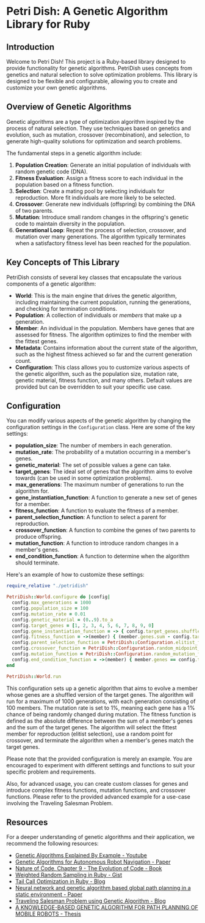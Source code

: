 # Petri Dish: A Genetic Algorithm Library for Ruby

## Introduction

Welcome to Petri Dish! This project is a Ruby-based library designed to provide functionality for genetic algorithms. PetriDish uses concepts from genetics and natural selection to solve optimization problems. This library is designed to be flexible and configurable, allowing you to create and customize your own genetic algorithms.

## Overview of Genetic Algorithms

Genetic algorithms are a type of optimization algorithm inspired by the process of natural selection. They use techniques based on genetics and evolution, such as mutation, crossover (recombination), and selection, to generate high-quality solutions for optimization and search problems. 

The fundamental steps in a genetic algorithm include:

1. **Population Creation**: Generate an initial population of individuals with random genetic code (DNA).
2. **Fitness Evaluation**: Assign a fitness score to each individual in the population based on a fitness function.
3. **Selection**: Create a mating pool by selecting individuals for reproduction. More fit individuals are more likely to be selected.
4. **Crossover**: Generate new individuals (offspring) by combining the DNA of two parents.
5. **Mutation**: Introduce small random changes in the offspring's genetic code to maintain diversity in the population.
6. **Generational Loop**: Repeat the process of selection, crossover, and mutation over many generations. The algorithm typically terminates when a satisfactory fitness level has been reached for the population.

## Key Concepts of This Library

PetriDish consists of several key classes that encapsulate the various components of a genetic algorithm:

- **World**: This is the main engine that drives the genetic algorithm, including maintaining the current population, running the generations, and checking for termination conditions.
- **Population**: A collection of individuals or _members_ that make up a generation.
- **Member**: An individual in the population. Members have genes that are assessed for fitness. The algorithm optimizes to find the member with the fittest genes.
- **Metadata**: Contains information about the current state of the algorithm, such as the highest fitness achieved so far and the current generation count.
- **Configuration**: This class allows you to customize various aspects of the genetic algorithm, such as the population size, mutation rate, genetic material, fitness function, and many others. Default values are provided but can be overridden to suit your specific use case.

## Configuration 

You can modify various aspects of the genetic algorithm by changing the configuration settings in the `Configuration` class. Here are some of the key settings:

- **population_size**: The number of members in each generation.
- **mutation_rate**: The probability of a mutation occurring in a member's genes.
- **genetic_material**: The set of possible values a gene can take.
- **target_genes**: The ideal set of genes that the algorithm aims to evolve towards (can be used in some optimization problems).
- **max_generations**: The maximum number of generations to run the algorithm for.
- **gene_instantiation_function**: A function to generate a new set of genes for a member.
- **fitness_function**: A function to evaluate the fitness of a member.
- **parent_selection_function**: A function to select a parent for reproduction.
- **crossover_function**: A function to combine the genes of two parents to produce offspring.
- **mutation_function**: A function to introduce random changes in a member's genes.
- **end_condition_function**: A function to determine when the algorithm should terminate.

Here's an example of how to customize these settings:

```ruby
require_relative "./petridish"

PetriDish::World.configure do |config|
  config.max_generations = 1000
  config.population_size = 100
  config.mutation_rate = 0.01
  config.genetic_material = (0..9).to_a
  config.target_genes = [1, 2, 3, 4, 5, 6, 7, 8, 9, 0]
  config.gene_instantiation_function = -> { config.target_genes.shuffle }
  config.fitness_function = ->(member) { (member.genes.sum - config.target_genes.sum).abs }
  config.parent_selection_function = PetriDish::Configuration.elitist_fitness_parent_selection_function
  config.crossover_function = PetriDish::Configuration.random_midpoint_crossover_function
  config.mutation_function = PetriDish::Configuration.random_mutation_function
  config.end_condition_function = ->(member) { member.genes == config.target_genes }
end

PetriDish::World.run
```

This configuration sets up a genetic algorithm that aims to evolve a member whose genes are a shuffled version of the target genes. The algorithm will run for a maximum of 1000 generations, with each generation consisting of 100 members. The mutation rate is set to 1%, meaning each gene has a 1% chance of being randomly changed during mutation. The fitness function is defined as the absolute difference between the sum of a member's genes and the sum of the target genes. The algorithm will select the fittest member for reproduction (elitist selection), use a random point for crossover, and terminate the algorithm when a member's genes match the target genes.

Please note that the provided configuration is merely an example. You are encouraged to experiment with different settings and functions to suit your specific problem and requirements.

Also, for advanced usage, you can create custom classes for genes and introduce complex fitness functions, mutation functions, and crossover functions. Please refer to the provided advanced example for a use-case involving the Traveling Salesman Problem.

## Resources

For a deeper understanding of genetic algorithms and their application, we recommend the following resources:

- [Genetic Algorithms Explained By Example - Youtube](https://www.youtube.com/watch?v=uQj5UNhCPuo)
- [Genetic Algorithms for Autonomous Robot Navigation - Paper](http://citeseerx.ist.psu.edu/viewdoc/download?doi=10.1.1.208.9941&rep=rep1&type=pdf)
- [Nature of Code, Chapter 9 - The Evolution of Code - Book](https://natureofcode.com/book/chapter-9-the-evolution-of-code/)
- [Weighted Random Sampling in Ruby - Gist](https://gist.github.com/O-I/3e0654509dd8057b539a)
- [Tail Call Optimization in Ruby - Blog](https://nithinbekal.com/posts/ruby-tco/)
- [Neural network and genetic algorithm based global path planning in a static environment - Paper](http://citeseerx.ist.psu.edu/viewdoc/download?doi=10.1.1.583.3340&rep=rep1&type=pdf)
- [Traveling Salesman Problem using Genetic Algorithm - Blog](https://www.geeksforgeeks.org/traveling-salesman-problem-using-genetic-algorithm/)
- [A KNOWLEDGE-BASED GENETIC ALGORITHM FOR PATH PLANNING OF MOBILE ROBOTS - Thesis](https://atrium.lib.uoguelph.ca/xmlui/bitstream/handle/10214/22039/Hu_Yanrong_MSc.pdf?sequence=2)
